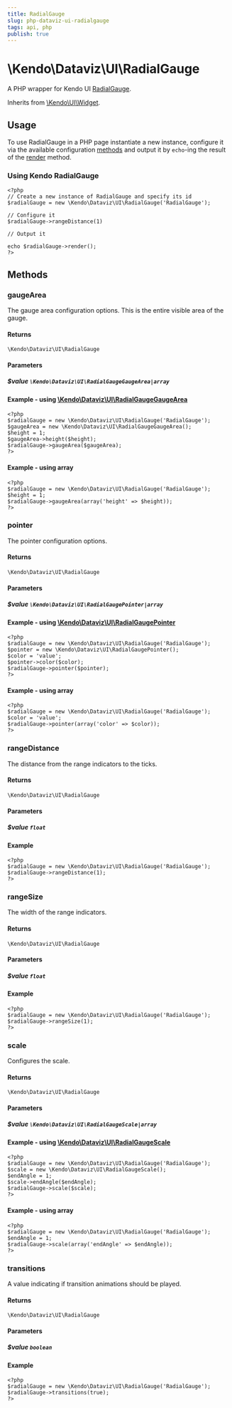 ```yaml
---
title: RadialGauge
slug: php-dataviz-ui-radialgauge
tags: api, php
publish: true
---
```


# \Kendo\Dataviz\UI\RadialGauge

A PHP wrapper for Kendo UI [RadialGauge](/api/dataviz/radialgauge).

Inherits from [\Kendo\UI\Widget](/api/wrappers/php/Kendo/UI/Widget).

## Usage

To use RadialGauge in a PHP page instantiate a new instance, configure it via the available
configuration [methods](#methods) and output it by `echo`-ing the result of the [render](/api/wrappers/php/Kendo/UI/Widget#render) method.

### Using Kendo RadialGauge

    <?php
    // Create a new instance of RadialGauge and specify its id
    $radialGauge = new \Kendo\Dataviz\UI\RadialGauge('RadialGauge');

    // Configure it
    $radialGauge->rangeDistance(1)

    // Output it

    echo $radialGauge->render();
    ?>


## Methods

### gaugeArea

The gauge area configuration options.
This is the entire visible area of the gauge.

#### Returns
`\Kendo\Dataviz\UI\RadialGauge`

#### Parameters

##### $value `\Kendo\Dataviz\UI\RadialGaugeGaugeArea|array`


#### Example - using [\Kendo\Dataviz\UI\RadialGaugeGaugeArea](/api/wrappers/php/Kendo/Dataviz/UI/RadialGaugeGaugeArea)
    <?php
    $radialGauge = new \Kendo\Dataviz\UI\RadialGauge('RadialGauge');
    $gaugeArea = new \Kendo\Dataviz\UI\RadialGaugeGaugeArea();
    $height = 1;
    $gaugeArea->height($height);
    $radialGauge->gaugeArea($gaugeArea);
    ?>

#### Example - using array

    <?php
    $radialGauge = new \Kendo\Dataviz\UI\RadialGauge('RadialGauge');
    $height = 1;
    $radialGauge->gaugeArea(array('height' => $height));
    ?>

### pointer

The pointer configuration options.

#### Returns
`\Kendo\Dataviz\UI\RadialGauge`

#### Parameters

##### $value `\Kendo\Dataviz\UI\RadialGaugePointer|array`


#### Example - using [\Kendo\Dataviz\UI\RadialGaugePointer](/api/wrappers/php/Kendo/Dataviz/UI/RadialGaugePointer)
    <?php
    $radialGauge = new \Kendo\Dataviz\UI\RadialGauge('RadialGauge');
    $pointer = new \Kendo\Dataviz\UI\RadialGaugePointer();
    $color = 'value';
    $pointer->color($color);
    $radialGauge->pointer($pointer);
    ?>

#### Example - using array

    <?php
    $radialGauge = new \Kendo\Dataviz\UI\RadialGauge('RadialGauge');
    $color = 'value';
    $radialGauge->pointer(array('color' => $color));
    ?>

### rangeDistance
The distance from the range indicators to the ticks.

#### Returns
`\Kendo\Dataviz\UI\RadialGauge`

#### Parameters

##### $value `float`



#### Example 
    <?php
    $radialGauge = new \Kendo\Dataviz\UI\RadialGauge('RadialGauge');
    $radialGauge->rangeDistance(1);
    ?>

### rangeSize
The width of the range indicators.

#### Returns
`\Kendo\Dataviz\UI\RadialGauge`

#### Parameters

##### $value `float`



#### Example 
    <?php
    $radialGauge = new \Kendo\Dataviz\UI\RadialGauge('RadialGauge');
    $radialGauge->rangeSize(1);
    ?>

### scale

Configures the scale.

#### Returns
`\Kendo\Dataviz\UI\RadialGauge`

#### Parameters

##### $value `\Kendo\Dataviz\UI\RadialGaugeScale|array`


#### Example - using [\Kendo\Dataviz\UI\RadialGaugeScale](/api/wrappers/php/Kendo/Dataviz/UI/RadialGaugeScale)
    <?php
    $radialGauge = new \Kendo\Dataviz\UI\RadialGauge('RadialGauge');
    $scale = new \Kendo\Dataviz\UI\RadialGaugeScale();
    $endAngle = 1;
    $scale->endAngle($endAngle);
    $radialGauge->scale($scale);
    ?>

#### Example - using array

    <?php
    $radialGauge = new \Kendo\Dataviz\UI\RadialGauge('RadialGauge');
    $endAngle = 1;
    $radialGauge->scale(array('endAngle' => $endAngle));
    ?>

### transitions
A value indicating if transition animations should be played.

#### Returns
`\Kendo\Dataviz\UI\RadialGauge`

#### Parameters

##### $value `boolean`



#### Example 
    <?php
    $radialGauge = new \Kendo\Dataviz\UI\RadialGauge('RadialGauge');
    $radialGauge->transitions(true);
    ?>

